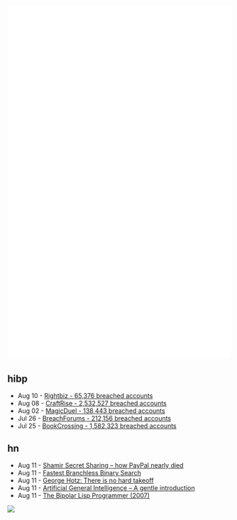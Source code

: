 ![Metrics](https://raw.githubusercontent.com/phixion/phixion/master/metrics.svg)

## hibp

<!--
for https://github.com/phixion/phixion/blob/main/.github/workflows/feeds.yml
-->
<!--START_SECTION:haveibeenpwnd-->
- Aug 10 - [Rightbiz - 65,376 breached accounts](https://haveibeenpwned.com/PwnedWebsites#Rightbiz)
- Aug 08 - [CraftRise - 2,532,527 breached accounts](https://haveibeenpwned.com/PwnedWebsites#CraftRise)
- Aug 02 - [MagicDuel - 138,443 breached accounts](https://haveibeenpwned.com/PwnedWebsites#MagicDuel)
- Jul 26 - [BreachForums - 212,156 breached accounts](https://haveibeenpwned.com/PwnedWebsites#BreachForums)
- Jul 25 - [BookCrossing - 1,582,323 breached accounts](https://haveibeenpwned.com/PwnedWebsites#BookCrossing)
<!--END_SECTION:haveibeenpwnd-->

## hn

<!--
for https://github.com/phixion/phixion/blob/main/.github/workflows/feeds.yml
-->
<!--START_SECTION:hn-->
- Aug 11 - [Shamir Secret Sharing – how PayPal nearly died](https://max.levch.in/post/724289457144070144/shamir-secret-sharing-its-3am-paul-the-head-of)
- Aug 11 - [Fastest Branchless Binary Search](https://mhdm.dev/posts/sb_lower_bound/)
- Aug 11 - [George Hotz: There is no hard takeoff](https://geohot.github.io//blog/jekyll/update/2023/08/10/there-is-no-hard-takeoff.html)
- Aug 11 - [Artificial General Intelligence – A gentle introduction](https://cis.temple.edu/~pwang/AGI-Intro.html)
- Aug 11 - [The Bipolar Lisp Programmer (2007)](https://www.marktarver.com/bipolar.html)
<!--END_SECTION:hn-->

<!--
for https://yhype.me
-->
![](https://hit.yhype.me/github/profile?user_id=13013670)
